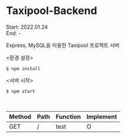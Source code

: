 # Taxipool-Backend
Start: 2022.01.24 </br>
End: - <br>

Express, MySQL을 이용한 Taxipool 프로젝트 서버

<환경 설정>
```
$ npm install
```
<서버 시작>
```
$ npm start
```
</br>

| Method | Path | Function | Implement |
|--------|-------------|-----------------|---|
| GET | / | test | O |
